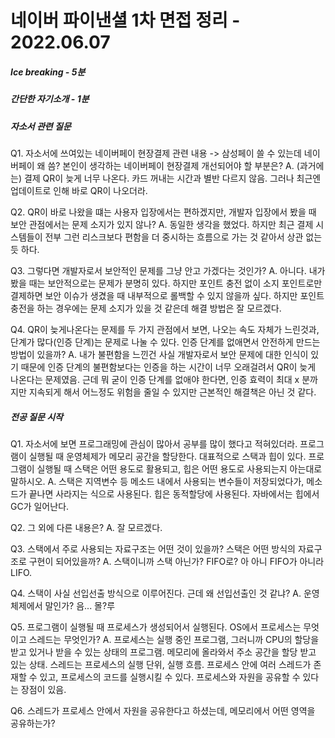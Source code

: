 # 네이버 파이낸셜 1차 면접 정리 - 2022.06.07

##### Ice breaking - 5분

##### 간단한 자기소개 - 1분

##### 자소서 관련 질문
Q1. 자소서에 쓰여있는 네이버페이 현장결제 관련 내용 -> 삼성페이 쓸 수 있는데 네이버페이 왜 씀?
본인이 생각하는 네이버페이 현장결제 개선되어야 할 부분은?
A. (과거에는) 결제 QR이 늦게 너무 나온다. 카드 꺼내는 시간과 별반 다르지 않음. 그러나 최근엔 업데이트로 인해 바로 QR이 나오더라.

Q2. QR이 바로 나왔을 떄는 사용자 입장에서는 편하겠지만, 개발자 입장에서 봤을 때 보안 관점에서는 문제 소지가 있지 않나?
A. 동일한 생각을 했었다. 하지만 최근 결제 시스템들이 전부 그런 리스크보다 편함을 더 중시하는 흐름으로 가는 것 같아서 상관 없는 듯 하다.

Q3. 그렇다면 개발자로서 보안적인 문제를 그냥 안고 가겠다는 것인가?
A. 아니다. 내가 봤을 때는 보안적으로는 문제가 분명히 있다. 하지만 포인트 충전 없이 소지 포인트로만 결제하면 보안 이슈가 생겼을 때 내부적으로 롤백할 수 있지 않을까 싶다. 하지만 포인트 충전을 하는 경우에는 문제 소지가 있을 것 같은데 해결 방법은 잘 모르겠다.

Q4. QR이 늦게나온다는 문제를 두 가지 관점에서 보면, 나오는 속도 자체가 느린것과, 단계가 많다(인증 단계)는 문제로 나눌 수 있다. 인증 단계를 없애면서 안전하게 만드는 방법이 있을까?
A. 내가 불편함을 느낀건 사실 개발자로서 보안 문제에 대한 인식이 있기 때문에 인증 단계의 불편함보다는 인증을 하는 시간이 너무 오래걸려서 QR이 늦게 나온다는 문제였음. 근데 뭐 굳이 인증 단계를 없애야 한다면, 인증 효력이 최대 x 분까지만 지속되게 해서 어느정도 위험을 줄일 수 있지만 근본적인 해결책은 아닌 것 같다.

##### 전공 질문 시작
Q1. 자소서에 보면 프로그래밍에 관심이 많아서 공부를 많이 했다고 적혀있더라. 프로그램이 실행될 때 운영체제가 메모리 공간을 할당한다. 대표적으로 스택과 힙이 있다. 프로그램이 실행될 때 스택은 어떤 용도로 활용되고, 힙은 어떤 용도로 사용되는지 아는대로 말하시오.
A. 스택은 지역변수 등 메소드 내에서 사용되는 변수들이 저장되었다가, 메소드가 끝나면 사라지는 식으로 사용된다. 힙은 동적할당에 사용된다. 자바에서는 힙에서 GC가 일어난다.

Q2. 그 외에 다른 내용은?
A. 잘 모르겠다.

Q3. 스택에서 주로 사용되는 자료구조는 어떤 것이 있을까? 스택은 어떤 방식의 자료구조로 구현이 되어있을까?
A. 스택이니까 스택 아닌가? FIFO로? 아 아니 FIFO가 아니라 LIFO.

Q4. 스택이 사실 선입선출 방식으로 이루어진다. 근데 왜 선입선출인 것 같냐?
A. 운영체제에서 말인가? 음... 몰?루

Q5. 프로그램이 실행될 때 프로세스가 생성되어서 실행된다. OS에서 프로세스는 무엇이고 스레드는 무엇인가?
A. 프로세스는 실행 중인 프로그램, 그러니까 CPU의 할당을 받고 있거나 받을 수 있는 상태의 프로그램. 메모리에 올라와서 주소 공간을 할당 받고 있는 상태. 스레드는 프로세스의 실행 단위, 실행 흐름. 프로세스 안에 여러 스레드가 존재할 수 있고, 프로세스의 코드를 실행시킬 수 있다. 프로세스와 자원을 공유할 수 있다는 장점이 있음.

Q6. 스레드가 프로세스 안에서 자원을 공유한다고 하셨는데, 메모리에서 어떤 영역을 공유하는가?